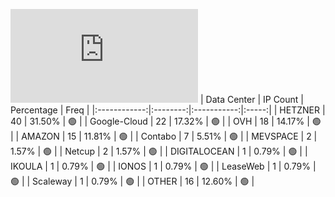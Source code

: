![Diagramm](https://github.com/obajay/StateSync-snapshots/blob/main/Projects/BandProtocol/1/README.md)
| Data Center | IP Count | Percentage | Freq |
|:------------:|:--------:|:-----------:|:-----:|
| HETZNER | 40 | 31.50% | 🟢 |
| Google-Cloud | 22 | 17.32% | 🟢 |
| OVH | 18 | 14.17% | 🟢 |
| AMAZON | 15 | 11.81% | 🟢 |
| Contabo | 7 | 5.51% | 🟢 |
| MEVSPACE | 2 | 1.57% | 🟢 |
| Netcup | 2 | 1.57% | 🟢 |
| DIGITALOCEAN | 1 | 0.79% | 🟢 |
| IKOULA | 1 | 0.79% | 🟢 |
| IONOS | 1 | 0.79% | 🟢 |
| LeaseWeb | 1 | 0.79% | 🟢 |
| Scaleway | 1 | 0.79% | 🟢 |
| OTHER | 16 | 12.60% | 🟢 |